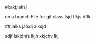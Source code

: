 #l;akj;laksj

on a branch
FIle for git class
lsjd flkjs dflk

##jlalks jalsdj alksjd 

sdjf lskjdhfs lkjh xkjchv lkj